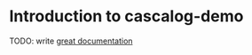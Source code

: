 # Introduction to cascalog-demo

TODO: write [great documentation](http://jacobian.org/writing/great-documentation/what-to-write/)
